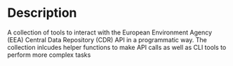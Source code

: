 # Description

A collection of tools to interact with the European Environment Agency (EEA) Central Data Repository (CDR) API
in a programmatic way. The collection inlcudes helper functions to make API calls as well as CLI tools to perform 
more complex tasks


